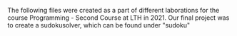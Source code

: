 The following files were created as a part of different laborations for the course Programming - Second Course at LTH in 2021. 
Our final project was to create a sudokusolver, which can be found under "sudoku"
